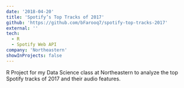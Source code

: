 ```yaml
---
date: '2018-04-20'
title: 'Spotify’s Top Tracks of 2017'
github: 'https://github.com/bFarooq7/spotify-top-tracks-2017'
external: ''
tech:
  - R
  - Spotify Web API
company: 'Northeastern'
showInProjects: false
---
```


R Project for my Data Science class at Northeastern to analyze the top Spotify tracks of 2017 and their audio features.
